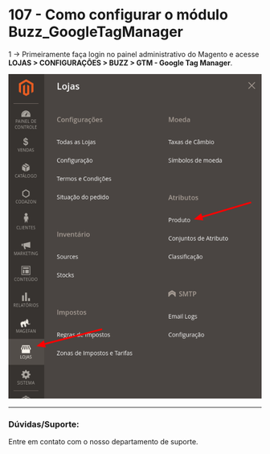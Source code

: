 # 107 - Como configurar o módulo Buzz_GoogleTagManager

1 -> Primeiramente faça login no painel administrativo do Magento e acesse **LOJAS > CONFIGURAÇÕES > BUZZ > GTM - Google Tag Manager**.

![Como localizar informacoes](https://github.com/Oficina-do-Dev/Tutoriais/blob/main/Magento_2/106%20-%20Como%20inserir%20op%C3%A7%C3%B5es%20no%20atributo%20Cor/images/image1.png)



<hr>

### Dúvidas/Suporte:
Entre em contato com o nosso departamento de suporte.